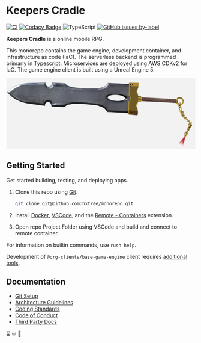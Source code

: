 # Keepers Cradle

[![CI](https://github.com/hxtree/keepers-cradle/actions/workflows/ci.yml/badge.svg)](https://github.com/hxtree/keepers-cradle/actions/workflows/ci.yml)
[![Codacy Badge](https://app.codacy.com/project/badge/Grade/8024531285164025aef972fcb059ea74)](https://www.codacy.com/gh/hxtree/keepers-cradle/dashboard?utm_source=github.com&utm_medium=referral&utm_content=hxtree/monorepo&utm_campaign=Badge_Grade)
![TypeScript](https://shields.io/badge/TypeScript-3178C6?logo=TypeScript&logoColor=FFF&style=flat-square)
[![GitHub issues by-label](https://img.shields.io/github/issues/hxtree/monorepo/help%20wanted.svg)](https://github.com/hxtree/monorepo/issues)

**Keepers Cradle** is a online mobile RPG.

This monorepo contains the game engine, development container, and infrastructure as code (IaC).
The serverless backend is programmed primarly in Typescript.
Microservices are deployed using AWS CDKv2 for IaC.
The game engine client is built using a Unreal Engine 5.

![Base Game Client](/docs/assets/images/shield-sword.png)

## Getting Started

Get started building, testing, and deploying apps.

1. Clone this repo using [Git](https://git-scm.com/downloads).

   ```bash
   git clone git@github.com:hxtree/monorepo.git
   ```

2. Install [Docker](https://docs.docker.com/get-docker/),
   [VSCode](https://code.visualstudio.com/), and the
   [Remote - Containers](https://code.visualstudio.com/docs/remote/containers-tutorial)
   extension.

3. Open repo Project Folder using VSCode and build and connect to remote
   container.

For information on builtin commands, use `rush help`.

Development of `@org-clients/base-game-engine` client requires
[additional tools](clients/base-game-engine/README.md).

## Documentation

- [Git Setup](docs/git-setup.md)
- [Architecture Guidelines](docs/architecture-guidelines.md)
- [Coding Standards](docs/CODING_STANDARDS.md)
- [Code of Conduct](docs/CODE_OF_CONDUCT.md)
- [Third Party Docs](docs/third-party-docs.md)

 :hourglass: :infinity: :white_heart: